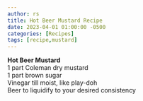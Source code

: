 ```yaml
---
author: rs
title: Hot Beer Mustard Recipe   
date: 2023-04-01 01:00:00 -0500 
categories: [Recipes]
tags: [recipe,mustard] 
---
```



**Hot Beer Mustard**   
1 part Coleman dry mustard   
1 part brown sugar  
Vinegar till moist, like play-doh  
Beer to liquidify to your desired consistency
